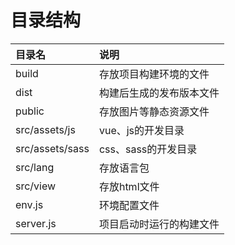 # 目录结构

| 目录名 | 说明 |
| :--- | :--- |
| build | 存放项目构建环境的文件 |
| dist | 构建后生成的发布版本文件 |
| public | 存放图片等静态资源文件 |
| src/assets/js | vue、js的开发目录 |
| src/assets/sass | css、sass的开发目录 |
| src/lang | 存放语言包 |
| src/view | 存放html文件 |
| env.js | 环境配置文件 |
| server.js | 项目启动时运行的构建文件 |



